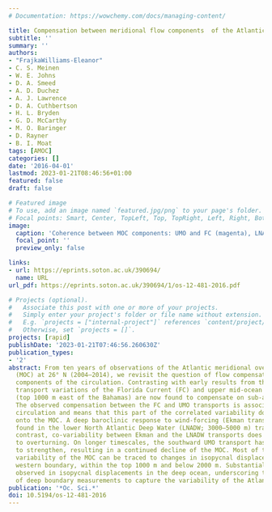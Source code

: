 ```yaml
---
# Documentation: https://wowchemy.com/docs/managing-content/

title: Compensation between meridional flow components  of the Atlantic MOC at  26°N
subtitle: ''
summary: ''
authors:
- "FrajkaWilliams-Eleanor"
- C. S. Meinen
- W. E. Johns
- D. A. Smeed
- A. D. Duchez
- A. J. Lawrence
- D. A. Cuthbertson
- H. L. Bryden
- G. D. McCarthy
- M. O. Baringer
- D. Rayner
- B. I. Moat
tags: [AMOC]
categories: []
date: '2016-04-01'
lastmod: 2023-01-21T08:46:56+01:00
featured: false
draft: false

# Featured image
# To use, add an image named `featured.jpg/png` to your page's folder.
# Focal points: Smart, Center, TopLeft, Top, TopRight, Left, Right, BottomLeft, Bottom, BottomRight.
image:
  caption: 'Coherence between MOC components: UMO and FC (magenta), LNADW and Ekman (green) and FC and Ekman (grey), where time series are the original 10-day filtered (seasonal varia- tions retained). The top panel shows coherence, where significance is delimited by the black horizontal line. The lower panel shows the phase relationship at each period in degrees.'
  focal_point: ''
  preview_only: false

links:
- url: https://eprints.soton.ac.uk/390694/
  name: URL
url_pdf: https://eprints.soton.ac.uk/390694/1/os-12-481-2016.pdf

# Projects (optional).
#   Associate this post with one or more of your projects.
#   Simply enter your project's folder or file name without extension.
#   E.g. `projects = ["internal-project"]` references `content/project/deep-learning/index.md`.
#   Otherwise, set `projects = []`.
projects: [rapid]
publishDate: '2023-01-21T07:46:56.260630Z'
publication_types:
- '2'
abstract: From ten years of observations of the Atlantic meridional overturning circulation
  (MOC) at 26° N (2004–2014), we revisit the question of flow compensation between
  components of the circulation. Contrasting with early results from the observations,
  transport variations of the Florida Current (FC) and upper mid-ocean (UMO) transports
  (top 1000 m east of the Bahamas) are now found to compensate on sub-annual timescales.
  The observed compensation between the FC and UMO transports is associated with horizontal
  circulation and means that this part of the correlated variability does not project
  onto the MOC. A deep baroclinic response to wind-forcing (Ekman transport) is also
  found in the lower North Atlantic Deep Water (LNADW; 3000–5000 m) transport. In
  contrast, co-variability between Ekman and the LNADW transports does contribute
  to overturning. On longer timescales, the southward UMO transport has continued
  to strengthen, resulting in a continued decline of the MOC. Most of this interannual
  variability of the MOC can be traced to changes in isopycnal displacements on the
  western boundary, within the top 1000 m and below 2000 m. Substantial trends are
  observed in isopycnal displacements in the deep ocean, underscoring the importance
  of deep boundary measurements to capture the variability of the Atlantic MOC.
publication: '*Oc. Sci.*'
doi: 10.5194/os-12-481-2016
---
```

